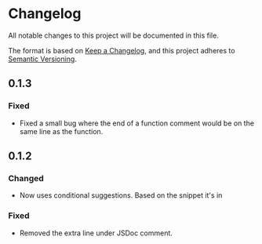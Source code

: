 # Changelog

All notable changes to this project will be documented in this file.

The format is based on [Keep a Changelog](https://keepachangelog.com/en/1.1.0/),
and this project adheres to [Semantic Versioning](https://semver.org/spec/v2.0.0.html).

## 0.1.3

### Fixed

-   Fixed a small bug where the end of a function comment would be on the same line as the function.

## 0.1.2

### Changed

-   Now uses conditional suggestions. Based on the snippet it's in

### Fixed

-   Removed the extra line under JSDoc comment.
